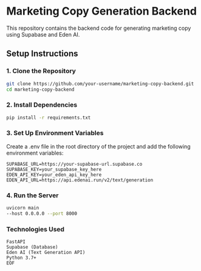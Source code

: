 # Marketing Copy Generation Backend

This repository contains the backend code for generating marketing copy using Supabase and Eden AI.

## Setup Instructions

### 1. Clone the Repository

```bash
git clone https://github.com/your-username/marketing-copy-backend.git
cd marketing-copy-backend
```

### 2. Install Dependencies

```bash
pip install -r requirements.txt
```

### 3. Set Up Environment Variables

Create a .env file in the root directory of the project and add the following environment variables:

```dotenv
SUPABASE_URL=https://your-supabase-url.supabase.co
SUPABASE_KEY=your_supabase_key_here
EDEN_API_KEY=your_eden_api_key_here
EDEN_API_URL=https://api.edenai.run/v2/text/generation
```

### 4. Run the Server

```bash
uvicorn main
--host 0.0.0.0 --port 8000
```

### Technologies Used

    FastAPI
    Supabase (Database)
    Eden AI (Text Generation API)
    Python 3.7+
    EOF
